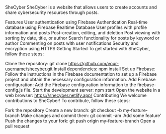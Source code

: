 SheCyber
SheCyber is a website that allows users to create accounts and share cybersecurity resources through posts.

Features
User authentication using Firebase Authentication
Real-time database using Firebase Realtime Database
User profiles with profile information and posts
Post-creation, editing, and deletion
Post viewing with sorting by date, title, or author
Search functionality for posts by keyword or author
Commenting on posts with user notifications
Security and encryption using HTTPS
Getting Started
To get started with SheCyber, follow these steps:

Clone the repository: git clone https://github.com/your-username/shecyber.git
Install dependencies: npm install
Set up Firebase: Follow the instructions in the Firebase documentation to set up a Firebase project and obtain the necessary configuration information.
Add Firebase configuration: Add the Firebase configuration information to the firebase-config.js file.
Start the development server: npm start
Open the website in a web browser: https://shecyber.netlify.app/
Contributing
We welcome contributions to SheCyber! To contribute, follow these steps:

Fork the repository
Create a new branch: git checkout -b my-feature-branch
Make changes and commit them: git commit -am 'Add some feature'
Push the changes to your fork: git push origin my-feature-branch
Open a pull request
